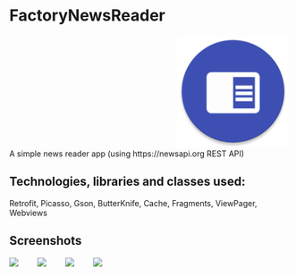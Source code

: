 # FactoryNewsReader
<div>
<img src="app/src/main/res/mipmap-xxxhdpi/ic_launcher_round.png" width = "200" height = "200" style="margin-left:300px"/>
</div>
A simple news reader app (using https://newsapi.org REST API)

## Technologies, libraries and classes used: 
Retrofit, Picasso, Gson, ButterKnife, Cache, Fragments, ViewPager, Webviews

## Screenshots
<div style="display:inline-block;">
<img src="https://i.imgur.com/c74K4Kq.png" width = "200" style="margin-right:30px"/> 
<img src="https://i.imgur.com/ATqT49u.png" width = "200" style="margin-right:30px"/> 
</div>
<div style="display:inline-block">                                                                                  
<img src="https://i.imgur.com/X63LZ2s.png" width = "200" style="margin-right:30px"/> 
<img src="https://i.imgur.com/9C3CtxD.png" width = "200" style="margin-right:30px"/> 
</div>
